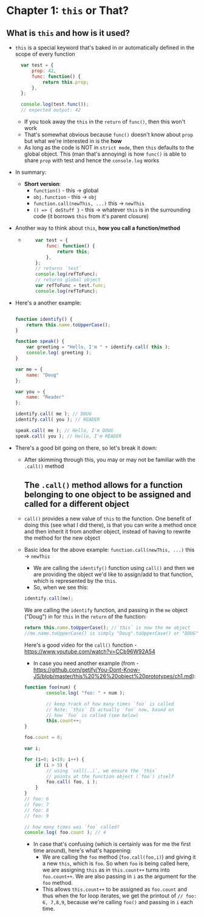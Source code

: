 # Chapter 1: `this` or That?

## What is `this` and how is it used?

* `this` is a special keyword that's baked in or automatically defined in the scope of every function

  ```javascript
    var test = {
        prop: 42,
        func: function() {
            return this.prop;
        },
    };

    console.log(test.func());
    // expected output: 42
  ```

  * If you took away the `this` in the `return` of `func()`, then this won't work 
  * That's somewhat obvious because `func()` doesn't know about `prop` but what we're interested in is the **how**
  * As long as the code is NOT in `strict mode`, then `this` defaults to the global object. This (man that's annoying) is how `func()` is able to share `prop` with test and hence the `console.log` works

* In summary:
  - **Short version**:
    - `function()` - this -> global
    - `obj.function` - this -> `obj`
    - `function.call(newThis, ...)` this -> `newThis`
    - `() => { doStuff }` - this -> whatever `this` is in the surrounding code (it borrows `this` from it's parent closure)
* Another way to think about `this`, **how you call a function/method**
  * ```javascript
        var test = {
            func: function() {
                return this;
            },
        };
        // returns `test`
        console.log(refToFunc);
        // returns global object
        var refToFunc = test.func;
        console.log(refToFunc);
    ```








* Here's a another example: 

    ```javascript

    function identify() {
        return this.name.toUpperCase();
    }

    function speak() {
        var greeting = "Hello, I'm " + identify.call( this );
        console.log( greeting );
    }

    var me = {
        name: "Doug"
    };

    var you = {
        name: "Reader"
    };

    identify.call( me ); // DOUG
    identify.call( you ); // READER

    speak.call( me ); // Hello, I'm DOUG
    speak.call( you ); // Hello, I'm READER
    ```

* There's a good bit going on there, so let's break it down:
  * After skimming through this, you may or may not be familiar with the `.call()` method
    ## The `.call()` method allows for a function belonging to one object to be assigned and called for a different object
  * `call()` provides a new value of `this` to the function. One benefit of doing this (see what I did there), is that you can write a method once and then inherit it from another object, instead of having to rewrite the method for the new object

  * Basic idea for the above example: `function.call(newThis, ...)` this -> `newThis`
    - We are calling the `identify()` function using `call()` and then we are providing the object we'd like to assign/add to that function, which is represented by the `this`.
     - So, when we see this:
     ```javascript
    identify.call(me);
     ``` 
    We are calling the `identify` function, and passing in the `me` object ("Doug") in for `this` in the `return` of the function:
    ```javascript
    return this.name.toUpperCase(); //`this` is now the me object
    //me.name.toUpperCase() is simply "Doug".toUpperCase() or "DOUG"
    ```
      Here's a good video for the `call()` function - https://www.youtube.com/watch?v=CCb96W92A54

    * In case you need another example (from - https://github.com/getify/You-Dont-Know-JS/blob/master/this%20%26%20object%20prototypes/ch1.md):
    ```javascript
    function foo(num) {
            console.log( "foo: " + num );

            // keep track of how many times `foo` is called
            // Note: `this` IS actually `foo` now, based on
            // how `foo` is called (see below)
            this.count++;
    }

    foo.count = 0;

    var i;

    for (i=0; i<10; i++) {
        if (i > 5) {
            // using `call(..)`, we ensure the `this`
            // points at the function object (`foo`) itself
            foo.call( foo, i );
        }
    }
    // foo: 6
    // foo: 7
    // foo: 8
    // foo: 9

    // how many times was `foo` called?
    console.log( foo.count ); // 4
    ```

    * In case that's confusing (which is certainly was for me the first time around), here's what's happening:
      * We are calling the `foo` method (`foo.call(foo,i)`) and giving it a new `this`, which is `foo`. So when `foo` is being called here, we are assigning `this` as in `this.count++` turns into `foo.count++`. We are also passing in `i` as the argument for the `foo` method. 
      * This allows `this.count++` to be assigned as `foo.count` and thus when the for loop iterates, we get the printout of `// foo: 6, 7,8,9`, because we're calling `foo()` and passing in `i` each time.

